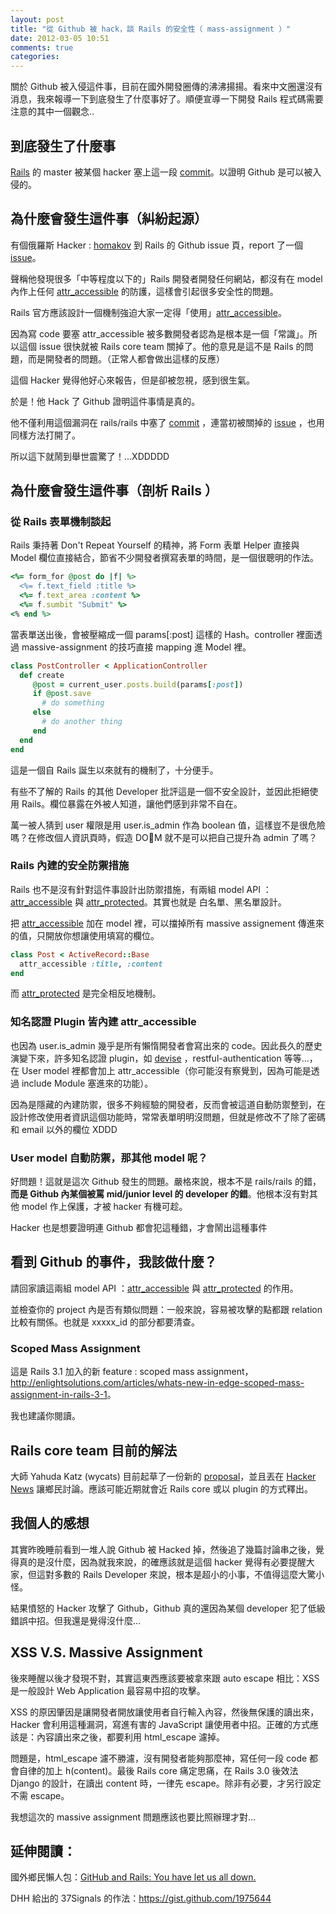 ```yaml
---
layout: post
title: "從 Github 被 hack，談 Rails 的安全性（ mass-assignment ）"
date: 2012-03-05 10:51
comments: true
categories: 
---
```


關於 Github 被入侵這件事，目前在國外開發圈傳的沸沸揚揚。看來中文圈還沒有消息，我來報導一下到底發生了什麼事好了。順便宣導一下開發 Rails 程式碼需要注意的其中一個觀念..

## 到底發生了什麼事

[Rails](https://github.com/rails/rails) 的 master 被某個 hacker 塞上這一段 [commit](https://github.com/rails/rails/commit/b83965785db1eec019edf1fc272b1aa393e6dc57)。以證明 Github 是可以被入侵的。

## 為什麼會發生這件事（糾紛起源）

有個俄羅斯 Hacker : [homakov](homakov) 到 Rails 的 Github issue 頁，report 了一個 [issue](https://github.com/rails/rails/issues/5228)。

聲稱他發現很多「中等程度以下的」Rails 開發者開發任何網站，都沒有在 model 內作上任何 [attr_accessible](http://api.rubyonrails.org/classes/ActiveModel/MassAssignmentSecurity/ClassMethods.html#method-i-attr_accessible) 的防護，這樣會引起很多安全性的問題。

Rails 官方應該設計一個機制強迫大家一定得「使用」[attr_accessible](http://api.rubyonrails.org/classes/ActiveModel/MassAssignmentSecurity/ClassMethods.html#method-i-attr_accessible)。

因為寫 code 要塞 attr_accessible 被多數開發者認為是根本是一個「常識」。所以這個 issue 很快就被 Rails core team 關掉了。他的意見是這不是 Rails 的問題，而是開發者的問題。（正常人都會做出這樣的反應）

這個 Hacker 覺得他好心來報告，但是卻被忽視，感到很生氣。

於是！他 Hack 了 Github 證明這件事情是真的。

他不僅利用這個漏洞在 rails/rails 中塞了 [commit](https://github.com/rails/rails/commit/b83965785db1eec019edf1fc272b1aa393e6dc57) ，連當初被關掉的 [issue](https://github.com/rails/rails/issues/5228) ，也用同樣方法打開了。

所以這下就鬧到舉世震驚了！…XDDDDD

## 為什麼會發生這件事（剖析 Rails ）

### 從 Rails 表單機制談起

Rails 秉持著 Don't Repeat Yourself 的精神，將 Form 表單 Helper 直接與 Model 欄位直接結合，節省不少開發者撰寫表單的時間，是一個很聰明的作法。

``` ruby
<%= form_for @post do |f| %>
  <%= f.text_field :title %>
  <%= f.text_area :content %>
  <%= f.sumbit "Submit" %>
<% end %>
```
當表單送出後，會被壓縮成一個 params[:post] 這樣的 Hash。controller 裡面透過 massive-assignment 的技巧直接 mapping 進 Model 裡。

``` ruby
class PostController < ApplicationController
  def create
     @post = current_user.posts.build(params[:post])
     if @post.save
       # do something
     else
       # do another thing
     end
  end
end
```
這是一個自 Rails 誕生以來就有的機制了，十分便手。

有些不了解的 Rails 的其他 Developer 批評這是一個不安全設計，並因此拒絕使用 Rails。欄位暴露在外被人知道，讓他們感到非常不自在。

萬一被人猜到 user 權限是用 user.is_admin 作為 boolean 值，這樣豈不是很危險嗎？在修改個人資訊頁時，假造 DOM 就不是可以把自己提升為 admin 了嗎？

### Rails 內建的安全防禦措施

Rails 也不是沒有針對這件事設計出防禦措施，有兩組 model API ：[attr_accessible](http://api.rubyonrails.org/classes/ActiveModel/MassAssignmentSecurity/ClassMethods.html#method-i-attr_accessible) 與 [attr_protected](http://api.rubyonrails.org/classes/ActiveModel/MassAssignmentSecurity/ClassMethods.html#method-i-attr_protected)。其實也就是 白名單、黑名單設計。

把 [attr_accessible](http://api.rubyonrails.org/classes/ActiveModel/MassAssignmentSecurity/ClassMethods.html#method-i-attr_accessible) 加在 model 裡，可以擋掉所有 massive assignement 傳進來的值，只開放你想讓使用填寫的欄位。

``` ruby
class Post < ActiveRecord::Base
  attr_accessible :title, :content
end
```
而 [attr_protected](http://api.rubyonrails.org/classes/ActiveModel/MassAssignmentSecurity/ClassMethods.html#method-i-attr_protected) 是完全相反地機制。

### 知名認證 Plugin 皆內建 attr_accessible

也因為 user.is_admin 幾乎是所有懶惰開發者會寫出來的 code。因此長久的歷史演變下來，許多知名認證 plugin，如 [devise](https://github.com/plataformatec/devise) ，restful-authentication 等等…，在 User model 裡都會加上 attr_accessible（你可能沒有察覺到，因為可能是透過 include Module 塞進來的功能）。

因為是隱藏的內建防禦，很多不夠經驗的開發者，反而會被這道自動防禦整到，在設計修改使用者資訊這個功能時，常常表單明明沒問題，但就是修改不了除了密碼和 email 以外的欄位 XDDD

### User model 自動防禦，那其他 model 呢？

好問題！這就是這次 Github 發生的問題。嚴格來說，根本不是 rails/rails 的錯，**而是 Github 內某個被罵 mid/junior level 的 developer 的錯**。他根本沒有對其他 model 作上保護，才被 hacker 有機可趁。

Hacker 也是想要證明連 Github 都會犯這種錯，才會鬧出這種事件

## 看到 Github 的事件，我該做什麼？

請回家讀這兩組 model API ：[attr_accessible](http://api.rubyonrails.org/classes/ActiveModel/MassAssignmentSecurity/ClassMethods.html#method-i-attr_accessible) 與 [attr_protected](http://api.rubyonrails.org/classes/ActiveModel/MassAssignmentSecurity/ClassMethods.html#method-i-attr_protected) 的作用。

並檢查你的 project 內是否有類似問題：一般來說，容易被攻擊的點都跟 relation 比較有關係。也就是 xxxxx_id 的部分都要清查。

### Scoped Mass Assignment 

這是 Rails 3.1 加入的新 feature : scoped mass assignment，
<http://enlightsolutions.com/articles/whats-new-in-edge-scoped-mass-assignment-in-rails-3-1>。

我也建議你閱讀。

## Rails core team 目前的解法

大師 Yahuda Katz (wycats) 目前起草了一份新的 [proposal](https://gist.github.com/1974187)，並且丟在 [Hacker News](http://news.ycombinator.com/item?id=3664334) 讓鄉民討論。應該可能近期就會近 Rails core 或以 plugin 的方式釋出。

## 我個人的感想

其實昨晚睡前看到一堆人說 Github 被 Hacked 掉，然後追了幾篇討論串之後，覺得真的是沒什麼，因為就我來說，的確應該就是這個 hacker 覺得有必要提醒大家，但這對多數的 Rails Developer 來說，根本是超小的小事，不值得這麼大驚小怪。

結果憤怒的 Hacker 攻擊了 Github，Github 真的還因為某個 developer 犯了低級錯誤中招。但我還是覺得沒什麼…

## XSS V.S. Massive Assignment

後來睡醒以後才發現不對，其實這東西應該要被拿來跟 auto escape 相比：XSS 是一般設計 Web Application 最容易中招的攻擊。

XSS 的原因肇因是讓開發者開放讓使用者自行輸入內容，然後無保護的讀出來，Hacker 會利用這種漏洞，寫進有害的 JavaScript 讓使用者中招。正確的方式應該是：內容讀出來之後，都要利用 html_escape 濾掉。

問題是，html_escape 濾不勝濾，沒有開發者能夠那麼神，寫任何一段 code 都會自律的加上 h(content)。最後 Rails core 痛定思痛，在 Rails 3.0 後效法 Django 的設計，在讀出 content 時，一律先 escape。除非有必要，才另行設定不需 escape。

我想這次的 massive assignment 問題應該也要比照辦理才對…

## 延伸閱讀：

國外鄉民懶人包：[GitHub and Rails: You have let us all down.](http://chrisacky.posterous.com/github-you-have-let-us-all-down)

DHH 給出的 37Signals 的作法：<https://gist.github.com/1975644>